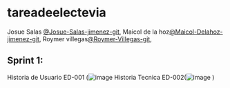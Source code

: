# tareadeelectevia



Josue Salas [@Josue-Salas-jimenez-git](https://github.com/Josue-Salas-jimenez),
Maicol de la hoz[@Maicol-Delahoz-jimenez-git](https://github.com/Maicol-Delahoz-jimenez),
Roymer villegas[@Roymer-Villegas-git](https://github.com/Roymer-Villegas),


## Sprint 1:

Historia de Usuario ED-001 (![image](https://user-images.githubusercontent.com/110913554/222850813-7d945ded-69e8-4d1c-ac7e-e949108ce006.png)
Historia Tecnica ED-002(![image](https://user-images.githubusercontent.com/110913554/222853032-b0626ea5-c9b7-4f99-b27d-0bb525668a5b.png)
)
